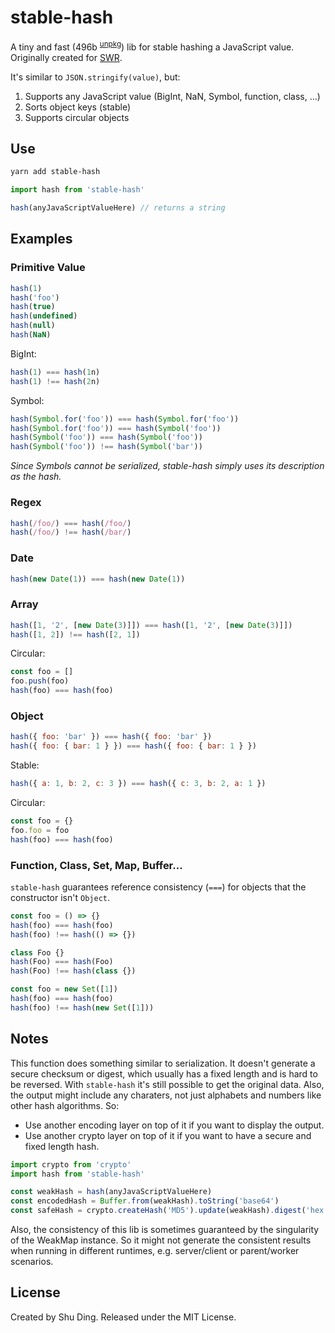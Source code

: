 # stable-hash

A tiny and fast (496b <sup>[unpkg](https://unpkg.com/stable-hash@0.0.2/dist/index.mjs)</sup>) lib for stable hashing a JavaScript value. Originally created for [SWR](https://github.com/vercel/swr).

It's similar to `JSON.stringify(value)`, but:
1. Supports any JavaScript value (BigInt, NaN, Symbol, function, class, ...)
2. Sorts object keys (stable)
3. Supports circular objects

## Use

```bash
yarn add stable-hash
```

```js
import hash from 'stable-hash'

hash(anyJavaScriptValueHere) // returns a string
```

## Examples

### Primitive Value

```js
hash(1)
hash('foo')
hash(true)
hash(undefined)
hash(null)
hash(NaN)
```

BigInt:

```js
hash(1) === hash(1n)
hash(1) !== hash(2n)
```

Symbol:

```js
hash(Symbol.for('foo')) === hash(Symbol.for('foo'))
hash(Symbol.for('foo')) === hash(Symbol('foo'))
hash(Symbol('foo')) === hash(Symbol('foo'))
hash(Symbol('foo')) !== hash(Symbol('bar'))
```

_Since Symbols cannot be serialized, stable-hash simply uses its description as the hash._

### Regex

```js
hash(/foo/) === hash(/foo/)
hash(/foo/) !== hash(/bar/)
```

### Date

```js
hash(new Date(1)) === hash(new Date(1))
```

### Array

```js
hash([1, '2', [new Date(3)]]) === hash([1, '2', [new Date(3)]])
hash([1, 2]) !== hash([2, 1])
```

Circular:

```js
const foo = []
foo.push(foo)
hash(foo) === hash(foo)
```

### Object

```js
hash({ foo: 'bar' }) === hash({ foo: 'bar' })
hash({ foo: { bar: 1 } }) === hash({ foo: { bar: 1 } })
```

Stable:

```js
hash({ a: 1, b: 2, c: 3 }) === hash({ c: 3, b: 2, a: 1 })
```

Circular:

```js
const foo = {}
foo.foo = foo
hash(foo) === hash(foo)
```

### Function, Class, Set, Map, Buffer...

`stable-hash` guarantees reference consistency (`===`) for objects that the constructor isn't `Object`.

```js
const foo = () => {}
hash(foo) === hash(foo)
hash(foo) !== hash(() => {})
```

```js
class Foo {}
hash(Foo) === hash(Foo)
hash(Foo) !== hash(class {})
```

```js
const foo = new Set([1])
hash(foo) === hash(foo)
hash(foo) !== hash(new Set([1]))
```

## Notes

This function does something similar to serialization. It doesn't generate a secure checksum or digest, which usually has a fixed length and is hard to be reversed. With `stable-hash` it's still possible to get the original data. Also, the output might include any charaters, not just alphabets and numbers like other hash algorithms. So:

- Use another encoding layer on top of it if you want to display the output. 
- Use another crypto layer on top of it if you want to have a secure and fixed length hash.

```js
import crypto from 'crypto'
import hash from 'stable-hash'

const weakHash = hash(anyJavaScriptValueHere)
const encodedHash = Buffer.from(weakHash).toString('base64')
const safeHash = crypto.createHash('MD5').update(weakHash).digest('hex')
```

Also, the consistency of this lib is sometimes guaranteed by the singularity of the WeakMap instance. So it might not generate the consistent results when running in different runtimes, e.g. server/client or parent/worker scenarios.

## License

Created by Shu Ding. Released under the MIT License.
